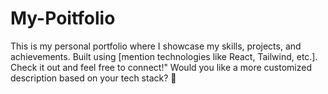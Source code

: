 # My-Poitfolio
This is my personal portfolio where I showcase my skills, projects, and achievements. Built using [mention technologies like React, Tailwind, etc.]. Check it out and feel free to connect!"  Would you like a more customized description based on your tech stack? 🚀
